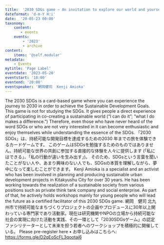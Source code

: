 ```yaml
---
title:  '2030 SDGs game – An invitation to explore our world and yourself –  / 「2030 SDGs ゲーム」～世界と自分を探求する体験～'
dateformat: 'd-m-Y H:i'
date:  '20-05-23 00:00'
taxonomy:
    content:
       - events
    events:
        - '2023' 
        - archive
content:
    items: '@self.modular'
metadata:
    - Events
mytitle: 'Page Label'
eventdate: '2023-05-20'
eventstart: '18:00'
eventend: '20:00'
eventspeaker: '網岡健司  Kenji Amioka'
---
```


 The 2030 SDGs is a card-based game where you can experience the journey to 2030 in order to achieve the Sustainable Development Goals.
This game is not for studying the SDGs. It gives people a direct experience of participating in co-creating a sustainable world (“I can do it”; “what I do makes a difference.”) Therefore, even those who have never heard of the word SDGs or who are not very interested in it can become enthusiastic and enjoy themselves while understanding the essence of the SDGs.
「2030 SDGs」は、持続可能な開発目標を達成するための2030 年までの旅を体験できるカードゲームです。
このゲームはSDGsを勉強するためのものではありません。持続可能な世界の共創に参加する直接的な体験を人々に提供します (「私にはできる」、「私の行動が違いを生み出す」)。
そのため、SDGsという言葉を聞いたことがない人や、あまり興味のない人でも、SDGsの本質を理解しながら、夢中になって楽しむことができます。
Kenji Amioka is a specialist and an activist who has been involved in planning and producing sustainable urban development projects in Kitakyushu City for over 30 years. He has been working towards the realization of a sustainable society from various positions such as private think tank company and social enterprise. As part of that, he actively holds workshops mainly for young people who will lead the future as a certified facilitator of this 2030 SDGs game.
 網岡　健司
北九州市で持続可能なまちづくりプロジェクトの企画やプロデュースに30年以上関わっている専門家であり活動家。現在は研究機関やNPOの立場から持続可能な社会の実現に向けた活動を実践、その一環として「2030SDGsゲーム」の認定ファシリテーターとして未来を担う若者へのワークショップを積極的に開催している。
Please pre-register here • お申し込みはこちらへ: https://forms.gle/D2qEoScFL3qootaj6


